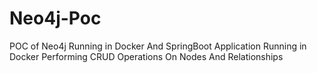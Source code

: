 # Neo4j-Poc

POC of Neo4j Running in Docker And SpringBoot Application Running in Docker Performing CRUD Operations On Nodes And Relationships
